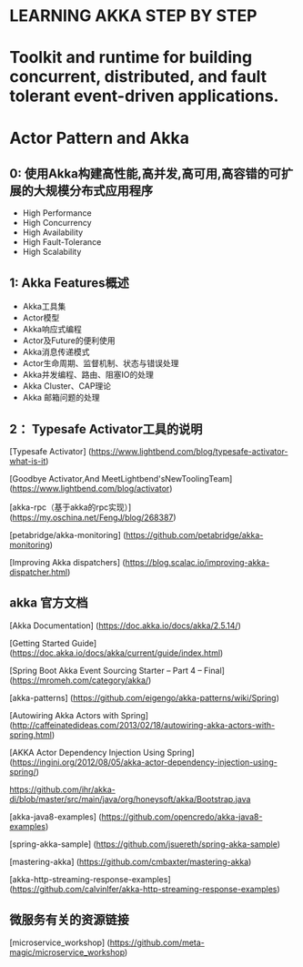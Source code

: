 #  LEARNING AKKA STEP BY STEP

#  Toolkit and runtime for building concurrent, distributed, and fault tolerant event-driven applications.

# Actor Pattern and Akka

## 0: 使用Akka构建高性能,高并发,高可用,高容错的可扩展的大规模分布式应用程序
* High Performance
* High Concurrency
* High Availability
* High Fault-Tolerance
* High Scalability

## 1: Akka Features概述
* Akka工具集
* Actor模型
* Akka响应式编程
* Actor及Future的便利使用
* Akka消息传递模式
* Actor生命周期、监督机制、状态与错误处理
* Akka并发编程、路由、阻塞IO的处理
* Akka Cluster、CAP理论
* Akka 邮箱问题的处理

## 2： Typesafe Activator工具的说明

[Typesafe Activator] (https://www.lightbend.com/blog/typesafe-activator-what-is-it)

[Goodbye Activator,And MeetLightbend'sNewToolingTeam]   (https://www.lightbend.com/blog/activator)

[akka-rpc（基于akka的rpc实现）]    (https://my.oschina.net/FengJ/blog/268387)

[petabridge/akka-monitoring]    (https://github.com/petabridge/akka-monitoring)

[Improving Akka dispatchers]    (https://blog.scalac.io/improving-akka-dispatcher.html)


## akka 官方文档

[Akka Documentation]    (https://doc.akka.io/docs/akka/2.5.14/)

[Getting Started Guide] (https://doc.akka.io/docs/akka/current/guide/index.html)

[Spring Boot Akka Event Sourcing Starter – Part 4 – Final]  (https://mromeh.com/category/akka/)

[akka-patterns] (https://github.com/eigengo/akka-patterns/wiki/Spring)

[Autowiring Akka Actors with Spring]    (http://caffeinatedideas.com/2013/02/18/autowiring-akka-actors-with-spring.html)

[AKKA Actor Dependency Injection Using Spring]  (https://ingini.org/2012/08/05/akka-actor-dependency-injection-using-spring/)


https://github.com/ihr/akka-di/blob/master/src/main/java/org/honeysoft/akka/Bootstrap.java

[akka-java8-examples]   (https://github.com/opencredo/akka-java8-examples)

[spring-akka-sample]    (https://github.com/jsuereth/spring-akka-sample)

[mastering-akka]    (https://github.com/cmbaxter/mastering-akka)

[akka-http-streaming-response-examples] (https://github.com/calvinlfer/akka-http-streaming-response-examples)



## 微服务有关的资源链接
[microservice_workshop]     (https://github.com/meta-magic/microservice_workshop)